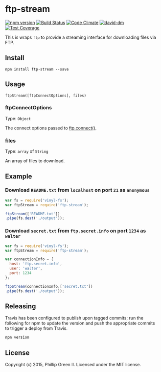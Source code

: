 # ftp-stream
[![npm version](https://badge.fury.io/js/ftp-stream.svg)](http://badge.fury.io/js/ftp-stream)
[![Build Status](https://travis-ci.org/phillipgreenii/node-ftp-stream.svg)](https://travis-ci.org/phillipgreenii/node-ftp-stream)
[![Code Climate](https://codeclimate.com/github/phillipgreenii/node-ftp-stream/badges/gpa.svg)](https://codeclimate.com/github/phillipgreenii/node-ftp-stream)
[![david-dm](https://david-dm.org/phillipgreenii/node-ftp-stream.svg)](https://david-dm.org/phillipgreenii/node-ftp-stream)
[![Test Coverage](https://codeclimate.com/github/phillipgreenii/node-ftp-stream/badges/coverage.svg)](https://codeclimate.com/github/phillipgreenii/node-ftp-stream/coverage)

This is wraps `ftp` to provide a streaming interface for downloading files via FTP.

## Install

```shell
npm install ftp-stream --save
```

## Usage

`ftpStream([ftpConnectOptions], files)`

### ftpConnectOptions
Type: `Object`

The connect options passed to [ftp.connect()](https://github.com/mscdex/node-ftp#methods).


### files
Type: `array` of `String`

An array of files to download.



## Example

### Download `README.txt` from `localhost` on port `21` as `anonymous`
```javascript
var fs = require('vinyl-fs');
var ftpStream = require('ftp-stream');

ftpStream(['README.txt'])
.pipe(fs.dest('./output'));
```

### Download `secret.txt` from `ftp.secret.info` on port `1234` as `walter`
```javascript
var fs = require('vinyl-fs');
var ftpStream = require('ftp-stream');

var connectionInfo = {
  host: 'ftp.secret.info',
  user: 'walter',
  port: 1234
};

ftpStream(connectionInfo,['secret.txt'])
.pipe(fs.dest('./output'));
```

## Releasing
Travis has been configured to publish upon tagged commits; run the following for npm to update the version and push the appropriate commits to trigger a deploy from Travis.

```bash
npm version
```

## License
Copyright (c) 2015, Phillip Green II. Licensed under the MIT license.
